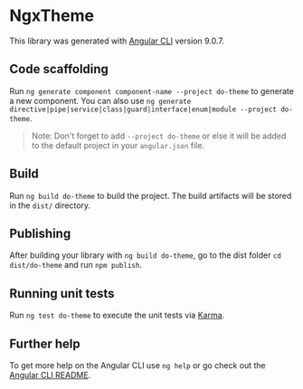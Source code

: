 # NgxTheme

This library was generated with [Angular CLI](https://github.com/angular/angular-cli) version 9.0.7.

## Code scaffolding

Run `ng generate component component-name --project do-theme` to generate a new component. You can also use `ng generate directive|pipe|service|class|guard|interface|enum|module --project do-theme`.
> Note: Don't forget to add `--project do-theme` or else it will be added to the default project in your `angular.json` file. 

## Build

Run `ng build do-theme` to build the project. The build artifacts will be stored in the `dist/` directory.

## Publishing

After building your library with `ng build do-theme`, go to the dist folder `cd dist/do-theme` and run `npm publish`.

## Running unit tests

Run `ng test do-theme` to execute the unit tests via [Karma](https://karma-runner.github.io).

## Further help

To get more help on the Angular CLI use `ng help` or go check out the [Angular CLI README](https://github.com/angular/angular-cli/blob/master/README.md).
